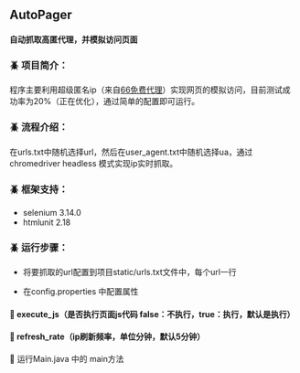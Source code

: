 ## AutoPager
#### 自动抓取高匿代理，并模拟访问页面

### :beetle: 项目简介： 
  程序主要利用超级匿名ip（来自[66免费代理](http://www.66ip.cn/)）实现网页的模拟访问，目前测试成功率为20%（正在优化），通过简单的配置即可运行。
  
### :beetle: 流程介绍：  
  在urls.txt中随机选择url，然后在user_agent.txt中随机选择ua，通过chromedriver headless 模式实现ip实时抓取。
### :beetle: 框架支持：
 - selenium 3.14.0
 - htmlunit 2.18
### :beetle: 运行步骤：

 - 将要抓取的url配置到项目static/urls.txt文件中，每个url一行

 - 在config.properties 中配置属性

  #### :bell: execute_js（是否执行页面js代码  false：不执行，true：执行，默认是执行）
    
  #### :bell: refresh_rate（ip刷新频率，单位分钟，默认5分钟）

:pushpin: 运行Main.java 中的 main方法



